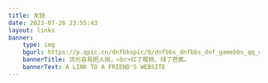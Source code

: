 ```yaml
---
title: 友链
date: 2023-07-26 23:55:43
layout: links
banner:
    type: img
    bgurl: https://p.qpic.cn/dnfbbspic/0/dnfbbs_dnfbbs_dnf_gamebbs_qq_com_forum_202005_14_073313l50ou4r0ry8kuy90.jpg/0
    bannerTitle: 流光容易把人抛，<br>红了樱桃，绿了芭蕉。
    bannerText: A LINK TO A FRIEND'S WEBSITE
---
```

